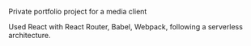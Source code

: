 Private portfolio project for a media client

Used React with React Router, Babel, Webpack, following a serverless architecture. 

